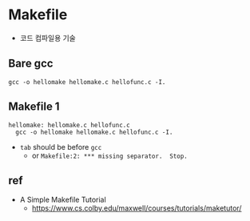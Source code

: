 # Makefile
* 코드 컴파일용 기술

## Bare gcc
```
gcc -o hellomake hellomake.c hellofunc.c -I.
```

## Makefile 1
```
hellomake: hellomake.c hellofunc.c
  gcc -o hellomake hellomake.c hellofunc.c -I.
```
* `tab` should be before `gcc`
  * or `Makefile:2: *** missing separator.  Stop.`

## ref
* A Simple Makefile Tutorial
  * https://www.cs.colby.edu/maxwell/courses/tutorials/maketutor/
